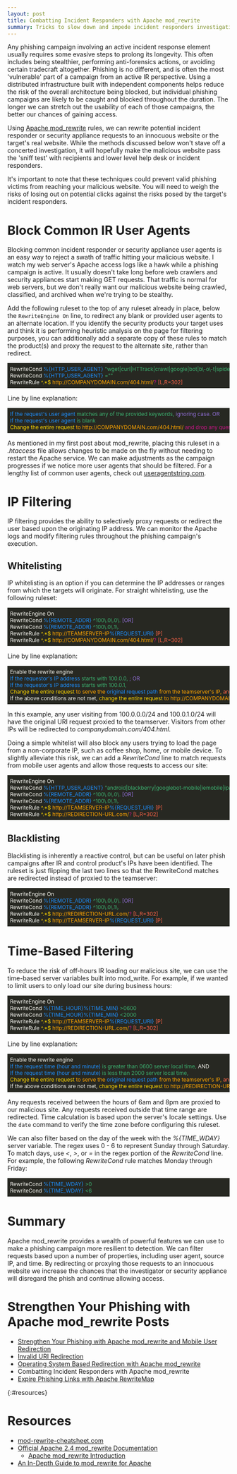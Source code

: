 ```yaml
---
layout: post
title: Combatting Incident Responders with Apache mod_rewrite
summary: Tricks to slow down and impede incident responders investigating your phishing sites.
---
```


Any phishing campaign involving an active incident response element usually requires some evasive steps to prolong its longevity. This often includes being stealthier, performing anti-forensics actions, or avoiding certain tradecraft altogether. Phishing is no different, and is often the most 'vulnerable' part of a campaign from an active IR perspective. Using a distributed infrastructure built with independent components helps reduce the risk of the overall architecture being blocked, but individual phishing campaigns are likely to be caught and blocked throughout the duration. The longer we can stretch out the usability of each of those campaigns, the better our chances of gaining access.

Using [Apache mod_rewrite]({{site.baseurl}}/2016-03-22-strengthen-your-phishing-with-apache-mod_rewrite-and-mobile-user-redirection/) rules, we can rewrite potential incident responder or security appliance requests to an innocuous website or the target's real website. While the methods discussed below won't stave off a concerted investigation, it will hopefully make the malicious website pass the 'sniff test' with recipients and lower level help desk or incident responders. 

It's important to note that these techniques could prevent valid phishing victims from reaching your malicious website. You will need to weigh the risks of losing out on potential clicks against the risks posed by the target's incident responders.

# Block Common IR User Agents

Blocking common incident responder or security appliance user agents is an easy way to reject a swath of traffic hitting your malicious website. I watch my web server's Apache access logs like a hawk while a phishing campaign is active. It usually doesn't take long before web crawlers and security appliances start making GET requests. That traffic is normal for web servers, but we don't really want our malicious website being crawled, classified, and archived when we're trying to be stealthy. 

Add the following ruleset to the top of any ruleset already in place, below the `RewriteEngine On` line, to redirect any blank or provided user agents to an alternate location. If you identify the security products your target uses and think it is performing heuristic analysis on the page for filtering purposes, you can additionally add a separate copy of these rules to match the product(s) and proxy the request to the alternate site, rather than redirect. 

<div style="background-color:rgb(39,40,34);color:rgb(248,248,242);font-size:.85em;overflow-x:scroll;white-space: nowrap;padding:6px;">
RewriteCond <span style="color: dodgerblue">%{HTTP_USER_AGENT}</span> <span style="color: mediumseagreen">"wget|curl|HTTrack|crawl|google|bot|b\-o\-t|spider|baidu"</span> <span style="color: mediumpurple">[NC,OR]</span><br>
RewriteCond <span style="color: dodgerblue">%{HTTP_USER_AGENT}</span> <span style="color: mediumseagreen">=""</span><br>
RewriteRule <span style="color: gold">^.*$</span> <span style="color: orange">http://COMPANYDOMAIN.com/404.html/</span><span style="color: mediumvioletred">?</span> <span style="color: tomato">[L,R=302]</span>
</div>

Line by line explanation:

<div style="background-color:rgb(39,40,34);color:rgb(248,248,242);font-size:.85em;overflow-x:scroll;white-space: nowrap;padding:6px;">
<span style="color: dodgerblue">If the request's user agent</span> <span style="color: mediumseagreen">matches any of the provided keywords, </span> <span style="color: mediumpurple">ignoring case. OR</span><br>
<span style="color: dodgerblue">If the request's user agent</span> <span style="color: mediumseagreen">is blank</span><br>
<span style="color: gold">Change the entire request </span> <span style="color: orange">to http://COMPANYDOMAIN.com/404.html/ </span><span style="color: mediumvioletred">and drop any query_strings from original request. </span><span style="color: tomato">Do not evaluate further rules and redirect the user, changing their address bar.</span><br>
</div>

As mentioned in my first post about mod_rewrite, placing this ruleset in a *.htaccess* file allows changes to be made on the fly without needing to restart the Apache service. We can make adjustments as the campaign progresses if we notice more user agents that should be filtered. For a lengthy list of common user agents, check out [useragentstring.com](http://www.useragentstring.com/pages/useragentstring.php).


# IP Filtering

IP filtering provides the ability to selectively proxy requests or redirect the user based upon the originating IP address. We can monitor the Apache logs and modify filtering rules throughout the phishing campaign's execution.

## Whitelisting
IP whitelisting is an option if you can determine the IP addresses or ranges from which the targets will originate. For straight whitelisting, use the following ruleset:

<div style="background-color:rgb(39,40,34);color:rgb(248,248,242);font-size:.85em;overflow-x:scroll;white-space: nowrap;padding:6px;">
RewriteEngine On<br>
RewriteCond <span style="color: dodgerblue">%{REMOTE_ADDR}</span> <span style="color: mediumseagreen">^100\.0\.0\.</span> <span style="color: mediumpurple">[OR]</span><br>
RewriteCond <span style="color: dodgerblue">%{REMOTE_ADDR}</span> <span style="color: mediumseagreen">^100\.0\.1\.</span><br>
RewriteRule <span style="color: gold">^.*$</span> <span style="color: orange">http://TEAMSERVER-IP<span style="color: dodgerblue">%{REQUEST_URI}</span></span> <span style="color: tomato">[P]</span><br>
RewriteRule <span style="color: gold">^.*$</span> <span style="color: orange">http://COMPANYDOMAIN.com/404.html/</span><span style="color: mediumvioletred">?</span> <span style="color: tomato">[L,R=302]</span>
</div>

Line by line explanation:

<div style="background-color:rgb(39,40,34);color:rgb(248,248,242);font-size:.85em;overflow-x:scroll;white-space: nowrap;padding:6px;">
Enable the rewrite engine<br>
<span style="color: dodgerblue">If the requestor's IP address </span> <span style="color: mediumseagreen">starts with 100.0.0, </span> <span style="color: mediumpurple"> ; OR </span><br>
<span style="color: dodgerblue">If the requestor's IP address </span> <span style="color: mediumseagreen">starts with 100.0.1, </span><br>
<span style="color: gold">Change the entire request </span> <span style="color: orange">to serve the </span><span style="color: dodgerblue">original request path </span><span style="color: orange">from the teamserver's IP, </span> <span style="color: tomato">and keep the user's address bar the same (obscure the teamserver's IP).</span><br>
If the above conditions are not met, <span style="color: gold">change the entire request</span> <span style="color: orange"> to http://COMPANYDOMAIN.com/404.html </span><span style="color: mediumvioletred">and drop any query strings from the original request. </span> <span style="color: tomato">Do not evaluate further rules and redirect the user, changing their address bar.</span>
</div>

In this example, any user visiting from 100.0.0.0/24 and 100.0.1.0/24 will have the original URI request proxied to the teamserver. Visitors from other IPs will be redirected to *companydomain.com/404.html*. 

Doing a simple whitelist will also block any users trying to load the page from a non-corporate IP, such as coffee shop, home, or mobile device. To slightly alleviate this risk, we can add a *RewriteCond* line to match requests from mobile user agents and allow those requests to access our site:

<div style="background-color:rgb(39,40,34);color:rgb(248,248,242);font-size:.85em;overflow-x:scroll;white-space: nowrap;padding:6px;">
RewriteEngine On<br>
RewriteCond <span style="color: dodgerblue">%{HTTP_USER_AGENT}</span> <span style="color: mediumseagreen">"android|blackberry|googlebot-mobile|iemobile|ipad|iphone|ipod|opera mobile|palmos|webos"</span> <span style="color: mediumpurple">[NC,OR]</span><br>
RewriteCond <span style="color: dodgerblue">%{REMOTE_ADDR}</span> <span style="color: mediumseagreen">^100\.0\.0\.</span> <span style="color: mediumpurple">[OR]</span><br>
RewriteCond <span style="color: dodgerblue">%{REMOTE_ADDR}</span> <span style="color: mediumseagreen">^100\.0\.1\.</span><br>
RewriteRule <span style="color: gold">^.*$</span> <span style="color: orange">http://TEAMSERVER-IP<span style="color: dodgerblue">%{REQUEST_URI}</span></span> <span style="color: tomato">[P]</span><br>
RewriteRule <span style="color: gold">^.*$</span> <span style="color: orange">http://REDIRECTION-URL.com/</span><span style="color: mediumvioletred">?</span> <span style="color: tomato">[L,R=302]</span>
</div>

## Blacklisting

Blacklisting is inherently a reactive control, but can be useful on later phish campaigns after IR and control product's IPs have been identified. The ruleset is just flipping the last two lines so that the RewriteCond matches are redirected instead of proxied to the teamserver:

<div style="background-color:rgb(39,40,34);color:rgb(248,248,242);font-size:.85em;overflow-x:scroll;white-space: nowrap;padding:6px;">
RewriteEngine On<br>
RewriteCond <span style="color: dodgerblue">%{REMOTE_ADDR}</span> <span style="color: mediumseagreen">^100\.0\.0\.</span> <span style="color: mediumpurple">[OR]</span><br>
RewriteCond <span style="color: dodgerblue">%{REMOTE_ADDR}</span> <span style="color: mediumseagreen">^100\.0\.1\.</span><br>
RewriteRule <span style="color: gold">^.*$</span> <span style="color: orange">http://REDIRECTION-URL.com/</span><span style="color: mediumvioletred">?</span> <span style="color: tomato">[L,R=302]</span><br>
RewriteRule <span style="color: gold">^.*$</span> <span style="color: orange">http://TEAMSERVER-IP<span style="color: dodgerblue">%{REQUEST_URI}</span></span> <span style="color: tomato">[P]</span>
</div>

# Time-Based Filtering

To reduce the risk of off-hours IR loading our malicious site, we can use the time-based server variables built into mod_write. For example, if we wanted to limit users to only load our site during business hours:

<div style="background-color:rgb(39,40,34);color:rgb(248,248,242);font-size:.85em;overflow-x:scroll;white-space: nowrap;padding:6px;">
RewriteEngine On<br>
RewriteCond <span style="color: dodgerblue">%{TIME_HOUR}%{TIME_MIN}</span> <span style="color: mediumseagreen">>0600</span> <span style="color: mediumpurple"></span><br>
RewriteCond <span style="color: dodgerblue">%{TIME_HOUR}%{TIME_MIN}</span> <span style="color: mediumseagreen"><2000</span><br>
RewriteRule <span style="color: gold">^.*$</span> <span style="color: orange">http://TEAMSERVER-IP<span style="color: dodgerblue">%{REQUEST_URI}</span></span> <span style="color: tomato">[P]</span><br>
RewriteRule <span style="color: gold">^.*$</span> <span style="color: orange">http://REDIRECTION-URL.com/</span><span style="color: mediumvioletred">?</span> <span style="color: tomato">[L,R=302]</span>
</div>

Line by line explanation:

<div style="background-color:rgb(39,40,34);color:rgb(248,248,242);font-size:.85em;overflow-x:scroll;white-space: nowrap;padding:6px;">
Enable the rewrite engine<br>
<span style="color: dodgerblue">If the request time (hour and minute) </span> <span style="color: mediumseagreen">is greater than 0600 server local time, </span>AND<br>
<span style="color: dodgerblue">If the request time (hour and minute) </span> <span style="color: mediumseagreen">is less than 2000 server local time, </span><br>
<span style="color: gold">Change the entire request </span> <span style="color: orange">to serve the </span><span style="color: dodgerblue">original request path </span><span style="color: orange">from the teamserver's IP, </span> <span style="color: tomato">and keep the user's address bar the same (obscure the teamserver's IP).</span><br>
If the above conditions are not met, <span style="color: gold">change the entire request</span> <span style="color: orange"> to http://REDIRECTION-URL.com/ </span><span style="color: mediumvioletred">and drop any query strings from the original request. </span> <span style="color: tomato">Do not evaluate further rules and redirect the user, changing their address bar.</span>
</div>

Any requests received between the hours of 6am and 8pm are proxied to our malicious site. Any requests received outside that time range are redirected. Time calculation is based upon the server's locale settings. Use the `date` command to verify the time zone before configuring this ruleset.

We can also filter based on the day of the week with the *%{TIME_WDAY}* server variable. The regex uses 0 - 6 to represent Sunday through Saturday. To match days, use *<*, *>*, or *=* in the regex portion of the *RewriteCond* line. For example, the following *RewriteCond* rule matches Monday through Friday:

<div style="background-color:rgb(39,40,34);color:rgb(248,248,242);font-size:.85em;overflow-x:scroll;white-space: nowrap;padding:6px;">
RewriteCond <span style="color: dodgerblue">%{TIME_WDAY}</span> <span style="color: mediumseagreen">>0</span> <span style="color: mediumpurple"></span><br>
RewriteCond <span style="color: dodgerblue">%{TIME_WDAY}</span> <span style="color: mediumseagreen"><6</span> <span style="color: mediumpurple"></span><br>
</div>

# Summary

Apache mod_rewrite provides a wealth of powerful features we can use to make a phishing campaign more resilient to detection. We can filter requests based upon a number of properties, including user agent, source IP, and time. By redirecting or proxying those requests to an innocuous website we increase the chances that the investigator or security appliance will disregard the phish and continue allowing access. 

# Strengthen Your Phishing with Apache mod_rewrite Posts

* [Strengthen Your Phishing with Apache mod_rewrite and Mobile User Redirection]({{site.baseurl}}/2016-03-22-strengthen-your-phishing-with-apache-mod_rewrite-and-mobile-user-redirection/)
* [Invalid URI Redirection]({{site.baseurl}}/2016-03-29-invalid-uri-redirection-with-apache-mod_rewrite/)
* [Operating System Based Redirection with Apache mod_rewrite]({{site.baseurl}}/2016-04-05-operating-system-based-redirection-with-apache-mod_rewrite/)
* Combatting Incident Responders with Apache mod_rewrite
* [Expire Phishing Links with Apache RewriteMap]({{site.baseurl}}/2016-04-19-expire-phishing-links-with-apache-rewritemap/)


{:#resources}

# Resources

* [mod-rewrite-cheatsheet.com](http://mod-rewrite-cheatsheet.com)
* [Official Apache 2.4 mod_rewrite Documentation](http://httpd.apache.org/docs/current/rewrite/)
	* [Apache mod_rewrite Introduction](https://httpd.apache.org/docs/2.4/en/rewrite/intro.html)
* [An In-Depth Guide to mod_rewrite for Apache](http://code.tutsplus.com/tutorials/an-in-depth-guide-to-mod_rewrite-for-apache--net-6708)
